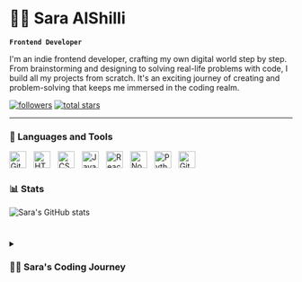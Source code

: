 # 🚴‍♀ Sara AlShilli

**` Frontend Developer `**

I'm an indie frontend developer, crafting my own digital world step by step. From brainstorming and designing to solving real-life problems with code, I build all my projects from scratch. It's an exciting journey of creating and problem-solving that keeps me immersed in the coding realm.

   <p align="left">
      <a href="https://github.com/SaraAlShilli?tab=followers">
         <img alt="followers" title="Follow me on Github" src="https://custom-icon-badges.demolab.com/github/followers/SaraAlShilli?color=236ad3&labelColor=1155ba&style=for-the-badge&logo=person-add&label=Follow&logoColor=white"/></a>
      <a href="https://github.com/SaraAlShilli?tab=repositories&sort=stargazers">
         <img alt="total stars" title="Total stars on GitHub" src="https://custom-icon-badges.demolab.com/github/stars/SaraAlShilli?color=55960c&style=for-the-badge&labelColor=488207&logo=star"/></a>
   </p>

---

### 🧰 Languages and Tools

<img align="left" alt="Git" width="30px" style="padding-right:10px;" src="https://cdn.jsdelivr.net/gh/devicons/devicon/icons/git/git-original.svg" />
<img align="left" alt="HTML" width="30px" style="padding-right:10px;" src="https://cdn.jsdelivr.net/gh/devicons/devicon/icons/html5/html5-plain.svg" />
<img align="left" alt="CSS" width="30px" style="padding-right:10px;" src="https://cdn.jsdelivr.net/gh/devicons/devicon/icons/css3/css3-plain.svg" />
<img align="left" alt="JavaScript" width="30px" style="padding-right:10px;" src="https://cdn.jsdelivr.net/gh/devicons/devicon/icons/javascript/javascript-plain.svg" />
<img align="left" alt="React" width="30px" style="padding-right:10px;" src="https://cdn.jsdelivr.net/gh/devicons/devicon/icons/react/react-original.svg" />
<img align="left" alt="NodeJS" width="30px" style="padding-right:10px;" src="https://cdn.jsdelivr.net/gh/devicons/devicon/icons/nodejs/nodejs-original.svg" />
<img align="left" alt="Python" width="30px" style="padding-right:10px;" src="https://cdn.jsdelivr.net/gh/devicons/devicon/icons/python/python-plain.svg" />
<img align="left" alt="GitHub" width="30px" style="padding-right:10px;" src="https://cdn.jsdelivr.net/gh/devicons/devicon/icons/github/github-original.svg" />
<br />

#

### 📊 Stats

![Sara's GitHub stats](https://github-readme-stats.vercel.app/api?username=SaraAlShilli&show_icons=true&theme=gruvbox)

<!-- ![GitHub Streak](https://streak-stats.demolab.com?user=SaraAlShilli&theme=gruvbox&border_radius=4.5) -->

#

<details>
 <summary><h3>👨‍💻 Sara's Coding Journey</h3></summary>
